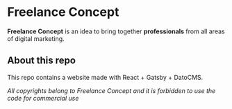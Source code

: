 # Freelance Concept

**Freelance Concept** is an idea to bring together **professionals** from all areas of digital marketing.

## About this repo

This repo contains a website made with React + Gatsby + DatoCMS.

_All copyrights belong to Freelance Concept and it is forbidden to use the code for commercial use_

